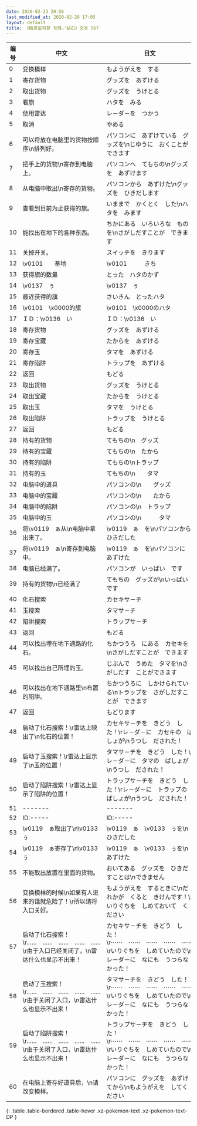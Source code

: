 ```yaml
---
date: 2020-02-23 20:56
last_modified_at: 2020-02-28 17:05
layout: default
title: 《精灵宝可梦 珍珠／钻石》文本 567
---
```

| 编号 | 中文 | 日文 |
| ---- | ---- | ---- |
| 0 | 变换模样 | もようがえを　する |
| 1 | 寄存货物 | グッズを　あずける |
| 2 | 取出货物 | グッズを　うけとる |
| 3 | 看旗 | ハタを　みる |
| 4 | 使用雷达 | レ－ダ－を　つかう |
| 5 | 取消 | やめる |
| 6 | 可以将放在电脑里的货物按顺序\n排列好。 | パソコンに　あずけている　グッズを\nじゆうに　おくことが　できます　 |
| 7 | 把手上的货物\n寄存到电脑上。 | パソコンへ　てもちの\nグッズを　あずけます |
| 8 | 从电脑中取出\n寄存的货物。 | パソコンから　あずけた\nグッズを　ひきだします |
| 9 | 查看到目前为止获得的旗。 | いままで　かくとく　した\nハタを　みます |
| 10 | 能找出在地下的各种东西。 | ちかにある　いろいろな　ものを\nさがしだすことが　できます |
| 11 | 关掉开关。 | スイッチを　きります　 |
| 12 | \v0101　　基地 | \v0101　　　きち |
| 13 | 获得旗的数量 | とった　ハタのかず |
| 14 | \v0137　ぅ | \v0137　ぅ |
| 15 | 最近获得的旗 | さいきん　とったハタ |
| 16 | \v0101　\x0000的旗 | \v0101　\x0000のハタ |
| 17 | ＩＤ：\v0136　い | ＩＤ：\v0136　い |
| 18 | 寄存货物 | グッズを　あずける |
| 19 | 寄存宝藏 | たからを　あずける |
| 20 | 寄存玉 | タマを　あずける |
| 21 | 寄存陷阱 | トラップを　あずける |
| 22 | 返回 | もどる |
| 23 | 取出货物 | グッズを　うけとる |
| 24 | 取出宝藏 | たからを　うけとる |
| 25 | 取出玉 | タマを　うけとる |
| 26 | 取出陷阱 | トラップを　うけとる |
| 27 | 返回 | もどる |
| 28 | 持有的货物 | てもちの\n　グッズ |
| 29 | 持有的宝藏 | てもちの\n　たから |
| 30 | 持有的陷阱 | てもちの\nトラップ |
| 31 | 持有的玉 | てもちの\n　　タマ |
| 32 | 电脑中的道具 | パソコンの\n　　グッズ |
| 33 | 电脑中的宝藏 | パソコンの\n　　たから |
| 34 | 电脑中的陷阱 | パソコンの\n　トラップ |
| 35 | 电脑中的玉 | パソコンの\n　　　タマ |
| 36 | 将\v0119　ぁ从\n电脑中拿出来了。 | \v0119　ぁ　を\nパソコンから　ひきだした |
| 37 | 将\v0119　ぁ\n寄存到电脑中。 | \v0119　ぁ　を\nパソコンに　あずけた |
| 38 | 电脑已经满了。 | パソコンが　いっぱい　です |
| 39 | 持有的货物\n已经满了 | てもちの　グッズが\nいっぱいです |
| 40 | 化石搜索 | カセキサ－チ |
| 41 | 玉搜索 | タマサ－チ |
| 42 | 陷阱搜索 | トラップサ－チ |
| 43 | 返回 | もどる |
| 44 | 可以找出埋在地下通路的化石。 | ちかつうろ　にある　カセキを\nさがしだすことが　できます |
| 45 | 可以找出自己所埋的玉。 | じぶんで　うめた　タマを\nさがしだす　ことができます |
| 46 | 可以找出在地下通路里\n布置的陷阱。 | ちかつうろに　しかけられている\nトラップを　さがしだすことが　できます |
| 47 | 返回 | もどります　 |
| 48 | 启动了化石搜索！\r雷达上映出了\n化石的位置！ | カセキサ－チを　きどう　した！\rレ－ダ－に　カセキの　ばしょが\nうつし　だされた！ |
| 49 | 启动了玉搜索！\r雷达上显示了\n玉的位置！ | タマサ－チを　きどう　した！\rレ－ダ－に　タマの　ばしょが\nうつし　だされた！ |
| 50 | 启动了陷阱搜索！\r雷达上显示了陷阱的位置！ | トラップサ－チを　きどう　した！\rレ－ダ－に　トラップの　ばしょが\nうつし　だされた！ |
| 51 | ------- | ------- |
| 52 | ID:----- | ID:----- |
| 53 | \v0119　ぁ取出了\n\v0133　ぅ | \v0119　ぁ　\v0133　ぅを\nひきだした |
| 54 | \v0119　ぁ寄存了\n\v0133　ぅ | \v0119　ぁ　\v0133　ぅを\nあずけた |
| 55 | 不能取出放置在里面的货物。 | おいてある　グッズを　ひきだすことは\nできません |
| 56 | 变换模样的时候\n如果有人进来的话就危险了！\r所以请将入口关好。 | もようがえを　するときに\nだれかが　くると　きけんです！\rいりぐちを　しめておいて　ください |
| 57 | 启动了化石搜索！\r……　……　……　……　……\r由于入口已经关闭了，\n雷达什么也显示不出来！ | カセキサ－チを　きどう　した！\r⋯⋯　⋯⋯　⋯⋯　⋯⋯　⋯⋯\rいりぐちを　しめていたので\nレ－ダ－に　なにも　うつらなかった！ |
| 58 | 启动了玉搜索！\r……　……　……　……　……\r由于关闭了入口，\n雷达什么也显示不出来！ | タマサ－チを　きどう　した！\r⋯⋯　⋯⋯　⋯⋯　⋯⋯　⋯⋯\rいりぐちを　しめていたので\nレ－ダ－に　なにも　うつらなかった！ |
| 59 | 启动了陷阱搜索！\r……　……　……　……　……\r由于关闭了入口，\n雷达什么也显示不出来！ | トラップサ－チを　きどう　した！\r⋯⋯　⋯⋯　⋯⋯　⋯⋯　⋯⋯\rいりぐちを　しめていたので\nレ－ダ－に　なにも　うつらなかった！ |
| 60 | 在电脑上寄存好道具后，\n请改变模样。 | パソコンに　グッズを　あずけてから\nもようがえを　してください |
{: .table .table-bordered .table-hover .xz-pokemon-text .xz-pokemon-text-DP }
